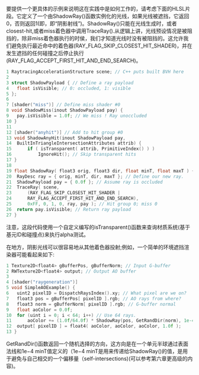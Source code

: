 要提供一个更具体的示例来说明这在实践中是如何工作的，请考虑下面的HLSL片段。它定义了一个由ShadowRay()函数实例化的光线，如果光线被遮挡，它返回0，否则返回1(即，即“阴影射线”)。ShadowRay()只能在光线生成时，或者closest-hit,或者miss着色器中调用TraceRay().从逻辑上讲，光线预设情况是被阻挡的，除非miss着色器执行的时侯，我们才知道光线时没有被阻挡的。这允许我们避免执行最近命中的着色器(RAY_FLAG_SKIP_CLOSEST_HIT_SHADER)，并在发生遮挡的任何碰撞之后停止执行(RAY_FLAG_ACCEPT_FIRST_HIT_AND_END_SEARCH)。

```c++
1 RaytracingAccelerationStructure scene; // C++ puts built BVH here
2
3 struct ShadowPayload { // Define a ray payload
4   float isVisible; // 0: occluded, 1: visible
5 };
6
7 [shader("miss")] // Define miss shader #0
8 void ShadowMiss(inout ShadowPayload pay) {
9   pay.isVisible = 1.0f; // We miss ! Ray unoccluded
10 }
11
12 [shader("anyhit")] // Add to hit group #0
13 void ShadowAnyHit(inout ShadowPayload pay,
14  BuiltInTriangleIntersectionAttributes attrib) {
15      if ( isTransparent( attrib, PrimitiveIndex() ) )
16          IgnoreHit(); // Skip transparent hits
17 }
18
19 float ShadowRay( float3 orig, float3 dir, float minT, float maxT ) {
20  RayDesc ray = { orig, minT, dir, maxT }; // Define our new ray.
21  ShadowPayload pay = { 0.0f }; // Assume ray is occluded
22  TraceRay( scene,
23      (RAY_FLAG_SKIP_CLOSEST_HIT_SHADER |
24      RAY_FLAG_ACCEPT_FIRST_HIT_AND_END_SEARCH),
25      0xFF, 0, 1, 0, ray, pay ); // Hit group 0; miss 0
26  return pay.isVisible; // Return ray payload
27 }
```
注意，这段代码使用一个自定义编写的isTransparent()函数来查询材质系统(基于基元ID和碰撞点)来执行alpha测试。

在地方，阴影光线可以很容易地从其他着色器投射;例如，一个简单的环境遮挡渲染器可能看起来如下:

```c++
1 Texture2D<float4> gBufferPos, gBufferNorm; // Input G-buffer
2 RWTexture2D<float4> output; // Output AO buffer
3
4 [shader("raygeneration")]
5 void SimpleAOExample() {
6   uint2 pixelID = DispatchRaysIndex().xy; // What pixel are we on?
7   float3 pos = gBufferPos[ pixelID ].rgb; // AO rays from where?
8   float3 norm = gBufferNorm[ pixelID ].rgb; // G-buffer normal
9   float aoColor = 0.0f;
10  for (uint i = 0; i < 64; i++) // Use 64 rays.
11      aoColor += (1.0f/64.0f) * ShadowRay(pos, GetRandDir(norm), 1e-4);
12  output[ pixelID ] = float4( aoColor, aoColor, aoColor, 1.0f );
13 }
```
GetRandDir()函数返回一个随机选择的方向，这方向是在一个单元半球通过表面法线和1e−4 minT值定义的（1e−4 minT是用来传递给ShadowRay()的值，是用于避免与自己相交的一个偏移量（self-intersections)(可以参考第六章更高级的内容)。


